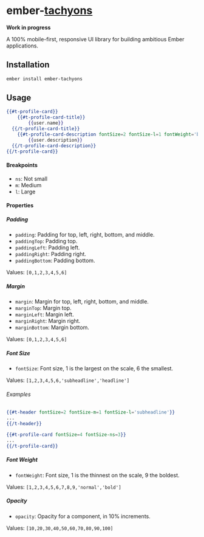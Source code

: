 # ember-[tachyons](http://tachyons.io)

__Work in progress__

A 100% mobile-first, responsive UI library for building ambitious Ember applications.

## Installation

```sh
ember install ember-tachyons
```

## Usage

```hbs
{{#t-profile-card}}
	{{#t-profile-card-title}}
		{{user.name}}
  {{/t-profile-card-title}}
	{{#t-profile-card-description fontSize=2 fontSize-l=1 fontWeight='bold'}}
		{{user.description}}
  {{/t-profile-card-description}}
{{/t-profile-card}}
```

#### Breakpoints

- `ns`: Not small
- `m`: Medium
- `l`: Large

#### Properties

##### Padding

- `padding`: Padding for top, left, right, bottom, and middle.
- `paddingTop`: Padding top.
- `paddingLeft`: Padding left.
- `paddingRight`: Padding right.
- `paddingBottom`: Padding bottom.

Values: `[0,1,2,3,4,5,6]`

##### Margin

- `margin`: Margin for top, left, right, bottom, and middle.
- `marginTop`: Margin top.
- `marginLeft`: Margin left.
- `marginRight`: Margin right.
- `marginBottom`: Margin bottom.

Values: `[0,1,2,3,4,5,6]`

##### Font Size

- `fontSize`: Font size, 1 is the largest on the scale, 6 the smallest.

Values: `[1,2,3,4,5,6,'subheadline','headline']`

###### Examples

```hbs
{{#t-header fontSize=2 fontSize-m=1 fontSize-l='subheadline'}}
...
{{/t-header}}
```

```hbs
{{#t-profile-card fontSize=4 fontSize-ns=3}}
...
{{/t-profile-card}}
```

##### Font Weight

- `fontWeight`: Font size, 1 is the thinnest on the scale, 9 the boldest.

Values: `[1,2,3,4,5,6,7,8,9,'normal','bold']`

##### Opacity

- `opacity`: Opacity for a component, in 10% increments.

Values: `[10,20,30,40,50,60,70,80,90,100]`
